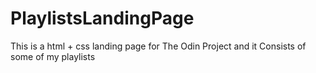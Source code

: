 # PlaylistsLandingPage
This is a html + css landing page for The Odin Project and it Consists of some of my playlists
